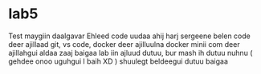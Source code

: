 # lab5
Test maygiin daalgavar 
Ehleed code uudaa ahij harj sergeene
belen code deer ajillaad git, vs code, docker deer ajilluulna
docker minii com deer ajillahgui aldaa zaaj baigaa
lab iin ajluud dutuu, bur mash ih dutuu nuhnu ( gehdee onoo uguhgui l baih XD )
shuulegt beldeegui dutuu baigaa
